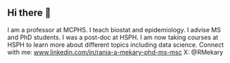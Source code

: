 ## Hi there 👋
I am a professor at MCPHS.
I teach biostat and epidemiology.
I advise MS and PhD students.
I was a post-doc at HSPH.
I am now taking courses at HSPH to learn more about different topics including data science.
Connect with me: www.linkedin.com/in/rania-a-mekary-phd-ms-msc
X: @RMekary

